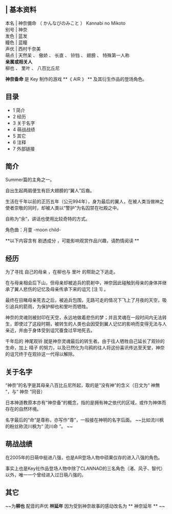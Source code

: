 |  **基本资料**  
---  
本名  |  神奈備命  （  かんなびのみこと  ）  Kannabi no Mikoto   
别号  |  神奈   
发色  |  蓝发   
瞳色  |  蓝瞳   
声优  |  西村千奈美   
萌点  |  天然呆  、  傲娇  、  长直  、  铃铛  、  翅膀  、  特殊第一人称   
**亲属或相关人**  
柳也  、  里叶  、  八百比丘尼  
  
**神奈备命** 是  Key  制作的游戏 **《 AIR  》 ** 及其衍生作品的登场角色。

##  目录

  * 1  简介 
  * 2  经历 
  * 3  关于名字 
  * 4  萌战战绩 
  * 5  其它 
  * 6  注释 
  * 7  外部链接 

##  简介

Summer篇的主角之一。

自出生起两肩便生有巨大翅膀的“翼人”后裔。

生活在千年以前的正历五年（公元994年），身为最后的翼人，在被人类当做神之使者崇敬的同时，却被人类以“警护”为名囚禁在社殿之中。

自称为“余”，讲话也使用比较奇特的方式。

角色曲：月童 -moon child-

**以下内容含有 剧透成分  ，可能影响观赏作品兴趣，请酌情阅读 **

##  经历

为了寻找  自己的母亲  ，在柳也与  里叶  的帮助之下逃走。

在与母亲相会后下山，但母亲却被追兵的箭射中，神奈因此碰触到母亲的身体并继承了翼人悲伤的记忆及母亲传承下来的诅咒  [注 1]  。

最终在目睹母亲死去之后，被追兵包围，无路可走的情况下飞上了月夜的天空，吸引追兵的箭雨，为保护柳也和里叶而牺牲。

神奈的灵魂则被封印在天空，永远地做着悲伤的梦；并且灵魂在一段时间内无法转生，即使过了这段时期，被转生的人类也会因受到翼人记忆的影响而变得无法与人亲近，并由于身体受到诅咒蚕食过早地死去。

千年后的  神尾观铃  就是神奈灵魂最后的转生者。由于往人牺牲自己延长了观铃的生命，加上  晴子
的努力，以及已然化为乌鸦的往人将这份喜讯传达至天堂，神奈的诅咒终于在观铃这一代得以解除。

##  关于名字

“神奈”的名字是其母亲八百比丘尼所起，取的是“没有神”的含义（日文为“  神無  ”，与“  神奈  ”同音）

日本神道教原本亦有“神奈备”的概念，指的是拥有神之依代的区域，或作为神体而存在的自然环境。

名字最后的“命”是尊称，亦写作“尊”，一般接在神明的名字后面。 ~~比如流川枫的粉丝称流川枫为“ 流川命  ”。 ~~

##  萌战战绩

在2005年的日萌中挺进八强，也是AIR登场人物中硕果仅存的进入八强的角色。

事实上也是Key社作品登场人物中除了CLANNAD的三名角色（渚、风子、智代）以外，唯一一个曾经进入过日萌八强的。

##  其它

~~为**柳也** 配音的声优 **林延年** 因为受到神奈故事的感动改名为 ** 神奈延年  ** ~~